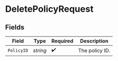 # DeletePolicyRequest


## Fields

| Field              | Type               | Required           | Description        |
| ------------------ | ------------------ | ------------------ | ------------------ |
| `PolicyID`         | *string*           | :heavy_check_mark: | The policy ID.     |